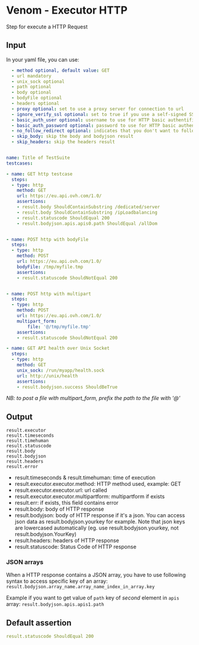 # Venom - Executor HTTP

Step for execute a HTTP Request

## Input
In your yaml file, you can use:

```yaml
  - method optional, default value: GET
  - url mandatory
  - unix_sock optional
  - path optional
  - body optional
  - bodyFile optional
  - headers optional
  - proxy optional: set to use a proxy server for connection to url
  - ignore_verify_ssl optional: set to true if you use a self-signed SSL on remote for example
  - basic_auth_user optional: username to use for HTTP basic authentification
  - basic_auth_password optional: password to use for HTTP basic authentification
  - no_follow_redirect optional: indicates that you don't want to follow Location if server returns a Redirect (301/302/...)
  - skip_body: skip the body and bodyjson result
  - skip_headers: skip the headers result

```

```yaml

name: Title of TestSuite
testcases:

- name: GET http testcase
  steps:
  - type: http
    method: GET
    url: https://eu.api.ovh.com/1.0/
    assertions:
    - result.body ShouldContainSubstring /dedicated/server
    - result.body ShouldContainSubstring /ipLoadbalancing
    - result.statuscode ShouldEqual 200
    - result.bodyjson.apis.apis0.path ShouldEqual /allDom


- name: POST http with bodyFile
  steps:
  - type: http
    method: POST
    url: https://eu.api.ovh.com/1.0/
    bodyFile: /tmp/myfile.tmp
    assertions:
    - result.statuscode ShouldNotEqual 200


- name: POST http with multipart
  steps:
  - type: http
    method: POST
    url: https://eu.api.ovh.com/1.0/
    multipart_form:
        file: '@/tmp/myfile.tmp'
    assertions:
    - result.statuscode ShouldNotEqual 200

- name: GET API health over Unix Socket
  steps:
  - type: http
    method: GET
    unix_sock: /run/myapp/health.sock
    url: http://unix/health
    assertions:
    - result.bodyjson.success ShouldBeTrue
```
*NB: to post a file with multipart_form, prefix the path to the file with '@'*

## Output

```
result.executor
result.timeseconds
result.timehuman
result.statuscode
result.body
result.bodyjson
result.headers
result.error
```
- result.timeseconds & result.timehuman: time of execution
- result.executor.executor.method: HTTP method used, example: GET
- result.executor.executor.url: url called
- result.executor.executor.multipartform: multipartform if exists
- result.err: if exists, this field contains error
- result.body: body of HTTP response
- result.bodyjson: body of HTTP response if it's a json. You can access json data as result.bodyjson.yourkey for example. Note that json keys are lowercased automatically (eg. use result.bodyjson.yourkey, not result.bodyjson.YourKey)
- result.headers: headers of HTTP response
- result.statuscode: Status Code of HTTP response

### JSON arrays

When a HTTP response contains a JSON array, you have to use following syntax
to access specific key of an array: `result.bodyjson.array_name.array_name_index_in_array.key`

Example if you want to get value of `path` key of *second* element in `apis` array: `result.bodyjson.apis.apis1.path`


## Default assertion

```yaml
result.statuscode ShouldEqual 200
```
